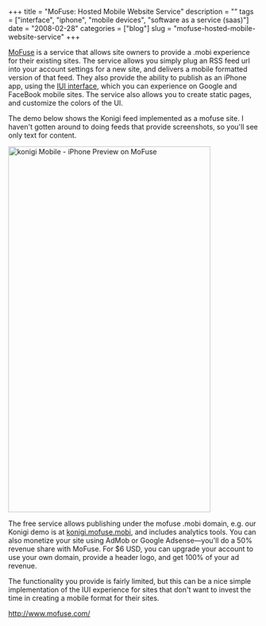 +++
title = "MoFuse: Hosted Mobile Website Service"
description = ""
tags = ["interface", "iphone", "mobile devices", "software as a service (saas)"]
date = "2008-02-28"
categories = ["blog"]
slug = "mofuse-hosted-mobile-website-service"
+++



<p><a href="http://www.mofuse.com/">MoFuse</a> is a service that allows site owners to provide a .mobi experience for their existing sites. The service allows you simply plug an RSS feed url into your account settings for a new site, and delivers a mobile formatted version of that feed. They also provide the ability to publish as an iPhone app, using the <a href="http://code.google.com/p/iui/">IUI interface</a>, which you can experience on Google and FaceBook mobile sites. The service also allows you to create static pages, and customize the colors of the UI.</p>
<p>The demo below shows the Konigi feed implemented as a mofuse site. I haven't gotten around to doing feeds that provide screenshots, so you'll see only text for content.</p>
<p><a href="http://www.flickr.com/photos/jibbajabba/2299115912/" title="konigi Mobile - iPhone Preview on MoFuse by jibbajabba, on Flickr"><img src="http://farm4.static.flickr.com/3133/2299115912_426cb1d467_o.png" width="407" height="736" alt="konigi Mobile - iPhone Preview on MoFuse" /></a></p>
<p>The free service allows publishing under the mofuse .mobi domain, e.g. our Konigi demo is at <a href="http://konigi.mofuse.mobi/">konigi.mofuse.mobi</a>, and includes analytics tools. You can also monetize your site using AdMob or Google Adsense&#8212;you'll do a 50% revenue share with MoFuse. For $6 USD, you can upgrade your account to use your own domain, provide a header logo, and get 100% of your ad revenue.</p>
<p>The functionality you provide is fairly limited, but this can be a nice simple implementation of the IUI experience for sites that don't want to invest the time in creating a mobile format for their sites. </p>
    
  <a href="http://www.mofuse.com/">http://www.mofuse.com/</a>
